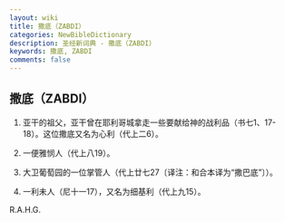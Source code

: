 ```yaml
---
layout: wiki
title: 撒底（ZABDI）
categories: NewBibleDictionary
description: 圣经新词典 - 撒底（ZABDI）
keywords: 撒底, ZABDI
comments: false
---
```


## 撒底（ZABDI）

1. 亚干的祖父，亚干曾在耶利哥城拿走一些要献给神的战利品（书七1、17-18）。这位撒底又名为心利（代上二6）。

2. 一便雅悯人（代上八19）。

3. 大卫葡萄园的一位掌管人（代上廿七27〔译注：和合本译为“撒巴底”〕）。

4. 一利未人（尼十一17），又名为细基利（代上九15）。

R.A.H.G.








